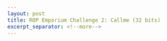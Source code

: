 ```yaml
---
layout: post
title: ROP Emporium Challenge 2: Callme (32 bits)
excerpt_separator: <!--more-->
---
```



<!--more-->